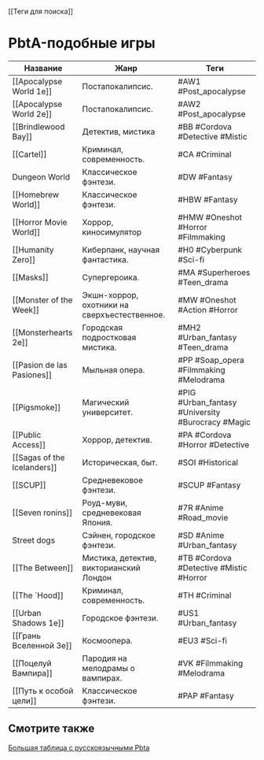 [[Теги для поиска]]

# PbtA-подобные игры

| Название                    | Жанр                                         | Теги                                              |
| --------------------------- | -------------------------------------------- | ------------------------------------------------- |
| [[Apocalypse World 1e]]     | Постапокалипсис.                             | #AW1 #Post_apocalypse                             |
| [[Apocalypse World 2e]]     | Постапокалипсис.                             | #AW2 #Post_apocalypse                             |
| [[Brindlewood Bay]]         | Детектив, мистика                            | #BB #Cordova #Detective #Mistic                   |
| [[Cartel]]                  | Криминал, современность.                     | #CA #Criminal                                     |
| Dungeon World               | Классическое фэнтези.                        | #DW #Fantasy                                      |
| [[Homebrew World]]          | Классическое фэнтези.                        | #HBW #Fantasy                                     |
| [[Horror Movie World]]      | Хоррор, киносимулятор                        | #HMW #Oneshot #Horror #Filmmaking                 |
| [[Humanity Zero]]           | Киберпанк, научная фантастика.               | #H0 #Cyberpunk #Sci-fi                            |
| [[Masks]]                   | Супергероика.                                | #MA #Superheroes #Teen_drama                      |
| [[Monster of the Week]]     | Экшн-хоррор, охотники на сверхъестественное. | #MW #Oneshot #Action #Horror                      |
| [[Monsterhearts 2e]]        | Городская подростковая мистика.              | #MH2 #Urban_fantasy #Teen_drama                   |
| [[Pasion de las Pasiones]]  | Мыльная опера.                               | #PP #Soap_opera #Filmmaking #Melodrama            |
| [[Pigsmoke]]                | Магический университет.                      | #PIG #Urban_fantasy #University #Burocracy #Magic |
| [[Public Access]]           | Хоррор, детектив.                            | #PA #Cordova #Horror #Detective                   |
| [[Sagas of the Icelanders]] | Историческая, быт.                           | #SOI #Historical                                  |
| [[SCUP]]                    | Средневековое фэнтези.                       | #SCUP #Fantasy                                    |
| [[Seven ronins]]            | Роуд-муви, средневековая Япония.             | #7R #Anime #Road_movie                            |
| Street dogs                 | Сэйнен, городское фэнтези.                   | #SD #Anime #Urban_fantasy                         |
| [[The Between]]             | Мистика, детектив, викторианский Лондон      | #TB #Cordova  #Detective #Mistic #Horror          |
| [[The `Hood]]               | Криминал, современность.                     | #TH #Criminal                                     |
| [[Urban Shadows 1e]]        | Городское фэнтези.                           | #US1 #Urban_fantasy                               |
| [[Грань Вселенной 3e]]      | Космоопера.                                  | #EU3 #Sci-fi                                      |
| [[Поцелуй Вампира]]         | Пародия на мелодрамы о вампирах.             | #VK #Filmmaking #Melodrama                        |
| [[Путь к особой цели]]      | Классическое фэнтези.                        | #PAP #Fantasy                                     |

## Смотрите также
[Большая таблица с русскоязычными Pbta](https://docs.google.com/spreadsheets/d/1YcUKNyM_m6SVVek65giyBSm5zjThc6mhHUFl6MWAgZU/edit)



